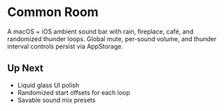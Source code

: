 # Common Room

A macOS + iOS ambient sound bar with rain, fireplace, café, and randomized thunder loops. Global mute, per-sound volume, and thunder interval controls persist via AppStorage.

## Up Next
- Liquid glass UI polish
- Randomized start offsets for each loop
- Savable sound mix presets
